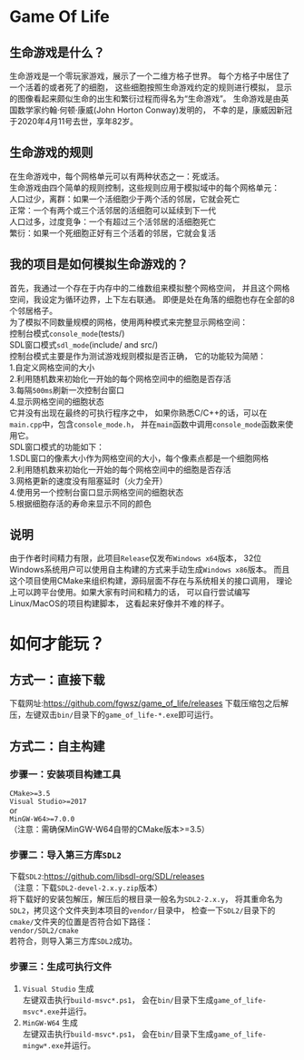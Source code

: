 # Game Of Life
## 生命游戏是什么？
生命游戏是一个零玩家游戏，展示了一个二维方格子世界。
每个方格子中居住了一个活着的或者死了的细胞，
这些细胞按照生命游戏约定的规则进行模拟，
显示的图像看起来颇似生命的出生和繁衍过程而得名为“生命游戏”。
生命游戏是由英国数学家约翰·何顿·康威(John Horton Conway)发明的，
不幸的是，康威因新冠于2020年4月11号去世，享年82岁。
## 生命游戏的规则
在生命游戏中，每个网格单元可以有两种状态之一：死或活。  
生命游戏由四个简单的规则控制，这些规则应用于模拟域中的每个网格单元：  
人口过少，离群：如果一个活细胞少于两个活的邻居，它就会死亡  
正常：一个有两个或三个活邻居的活细胞可以延续到下一代  
人口过多，过度竞争：一个有超过三个活邻居的活细胞死亡  
繁衍：如果一个死细胞正好有三个活着的邻居，它就会复活  
## 我的项目是如何模拟生命游戏的？
首先，我通过一个存在于内存中的二维数组来模拟整个网格空间，
并且这个网格空间，我设定为循环边界，上下左右联通。
即便是处在角落的细胞也存在全部的8个邻居格子。  
为了模拟不同数量规模的网格，使用两种模式来完整显示网格空间：  
控制台模式`console_mode`(tests/)  
SDL窗口模式`sdl_mode`(include/ and src/)  
控制台模式主要是作为测试游戏规则模拟是否正确，
它的功能较为简陋：  
1.自定义网格空间的大小  
2.利用随机数来初始化一开始的每个网格空间中的细胞是否存活  
3.每隔`500ms`刷新一次控制台窗口  
4.显示网格空间的细胞状态  
它并没有出现在最终的可执行程序之中，
如果你熟悉C/C++的话，可以在`main.cpp`中，包含`console_mode.h`，
并在`main`函数中调用`console_mode`函数来使用它。  
SDL窗口模式的功能如下：  
1.SDL窗口的像素大小作为网格空间的大小，每个像素点都是一个细胞网格  
2.利用随机数来初始化一开始的每个网格空间中的细胞是否存活  
3.网格更新的速度没有阻塞延时（火力全开）  
4.使用另一个控制台窗口显示网格空间的细胞状态  
5.根据细胞存活的寿命来显示不同的颜色  
## 说明
由于作者时间精力有限，此项目`Release`仅发布`Windows x64`版本，
32位Windows系统用户可以使用自主构建的方式来手动生成`Windows x86`版本。
而且这个项目使用CMake来组织构建，源码层面不存在与系统相关的接口调用，
理论上可以跨平台使用。如果大家有时间和精力的话，
可以自行尝试编写Linux/MacOS的项目构建脚本，
这看起来好像并不难的样子。
# 如何才能玩？
## 方式一：直接下载
下载网址:<https://github.com/fgwsz/game_of_life/releases>
下载压缩包之后解压，左键双击`bin/`目录下的`game_of_life-*.exe`即可运行。
## 方式二：自主构建
### 步骤一：安装项目构建工具
`CMake>=3.5`  
`Visual Studio>=2017`  
or  
`MinGW-W64>=7.0.0`  
（注意：需确保MinGW-W64自带的CMake版本>=3.5）  
### 步骤二：导入第三方库`SDL2`
下载`SDL2`:<https://github.com/libsdl-org/SDL/releases>  
（注意：下载`SDL2-devel-2.x.y.zip`版本）  
将下载好的安装包解压，解压后的根目录一般名为`SDL2-2.x.y`，
将其重命名为`SDL2`，拷贝这个文件夹到本项目的`vendor/`目录中，
检查一下`SDL2/`目录下的`cmake/`文件夹的位置是否符合如下路径：  
`vendor/SDL2/cmake`  
若符合，则导入第三方库`SDL2`成功。
### 步骤三：生成可执行文件
1. `Visual Studio` 生成  
左键双击执行`build-msvc*.ps1`，
会在`bin/`目录下生成`game_of_life-msvc*.exe`并运行。
2. `MinGW-W64` 生成  
左键双击执行`build-msvc*.ps1`，
会在`bin/`目录下生成`game_of_life-mingw*.exe`并运行。
